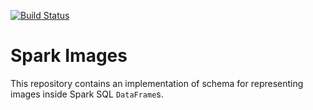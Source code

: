 [![Build Status](https://travis-ci.org/Microsoft/spark-images.svg?branch=master)](https://travis-ci.org/Microsoft/spark-images)

# Spark Images
This repository contains an implementation of schema for representing images inside Spark SQL ``DataFrame``s. 
